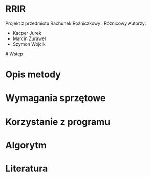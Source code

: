 # RRIR
Projekt z przedmiotu Rachunek Różniczkowy i Różnicowy
Autorzy:
<ul>
  <li>Kacper Jurek</li>
  <li>Marcin Żurawel</li>
  <li>Szymon Wójcik</li>
</ul>
# Wstęp

# Opis metody

# Wymagania sprzętowe

# Korzystanie z programu

# Algorytm

# Literatura
